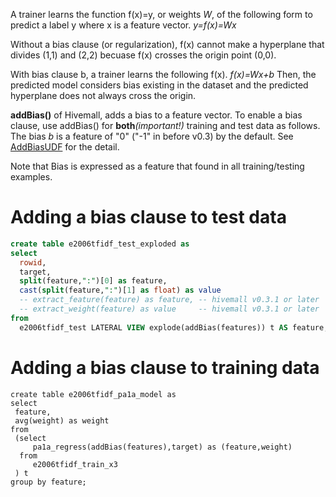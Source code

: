 <!--
  Licensed to the Apache Software Foundation (ASF) under one
  or more contributor license agreements.  See the NOTICE file
  distributed with this work for additional information
  regarding copyright ownership.  The ASF licenses this file
  to you under the Apache License, Version 2.0 (the
  "License"); you may not use this file except in compliance
  with the License.  You may obtain a copy of the License at

    http://www.apache.org/licenses/LICENSE-2.0

  Unless required by applicable law or agreed to in writing,
  software distributed under the License is distributed on an
  "AS IS" BASIS, WITHOUT WARRANTIES OR CONDITIONS OF ANY
  KIND, either express or implied.  See the License for the
  specific language governing permissions and limitations
  under the License.
-->
        
A trainer learns the function f(x)=y, or weights _W_, of the following form to predict a label y where x is a feature vector.
_y=f(x)=Wx_

Without a bias clause (or regularization), f(x) cannot make a hyperplane that divides (1,1) and (2,2) becuase f(x) crosses the origin point (0,0).

With bias clause b, a trainer learns the following f(x).
_f(x)=Wx+b_ 
Then, the predicted model considers bias existing in the dataset and the predicted hyperplane does not always cross the origin.

**addBias()** of Hivemall, adds a bias to a feature vector. 
To enable a bias clause, use addBias() for **both**_(important!)_ training and test data as follows.
The bias _b_ is a feature of "0" ("-1" in before v0.3) by the default. See [AddBiasUDF](../tips/addbias.html) for the detail.

Note that Bias is expressed as a feature that found in all training/testing examples.

# Adding a bias clause to test data
```sql
create table e2006tfidf_test_exploded as
select 
  rowid,
  target,
  split(feature,":")[0] as feature,
  cast(split(feature,":")[1] as float) as value
  -- extract_feature(feature) as feature, -- hivemall v0.3.1 or later
  -- extract_weight(feature) as value     -- hivemall v0.3.1 or later
from 
  e2006tfidf_test LATERAL VIEW explode(addBias(features)) t AS feature;
```

# Adding a bias clause to training data
```
create table e2006tfidf_pa1a_model as
select 
 feature,
 avg(weight) as weight
from 
 (select 
     pa1a_regress(addBias(features),target) as (feature,weight)
  from 
     e2006tfidf_train_x3
 ) t 
group by feature;
```